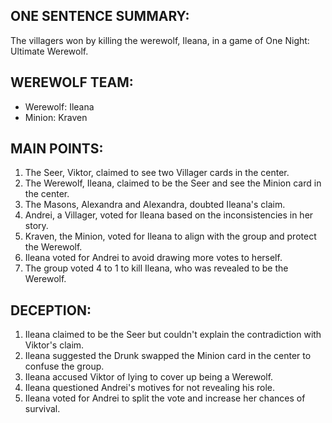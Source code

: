 ## ONE SENTENCE SUMMARY:
The villagers won by killing the werewolf, Ileana, in a game of One Night: Ultimate Werewolf.

## WEREWOLF TEAM:
- Werewolf: Ileana
- Minion: Kraven

## MAIN POINTS:
1. The Seer, Viktor, claimed to see two Villager cards in the center.
2. The Werewolf, Ileana, claimed to be the Seer and see the Minion card in the center.
3. The Masons, Alexandra and Alexandra, doubted Ileana's claim.
4. Andrei, a Villager, voted for Ileana based on the inconsistencies in her story.
5. Kraven, the Minion, voted for Ileana to align with the group and protect the Werewolf.
6. Ileana voted for Andrei to avoid drawing more votes to herself.
7. The group voted 4 to 1 to kill Ileana, who was revealed to be the Werewolf.

## DECEPTION:
1. Ileana claimed to be the Seer but couldn't explain the contradiction with Viktor's claim.
2. Ileana suggested the Drunk swapped the Minion card in the center to confuse the group.
3. Ileana accused Viktor of lying to cover up being a Werewolf.
4. Ileana questioned Andrei's motives for not revealing his role.
5. Ileana voted for Andrei to split the vote and increase her chances of survival.
